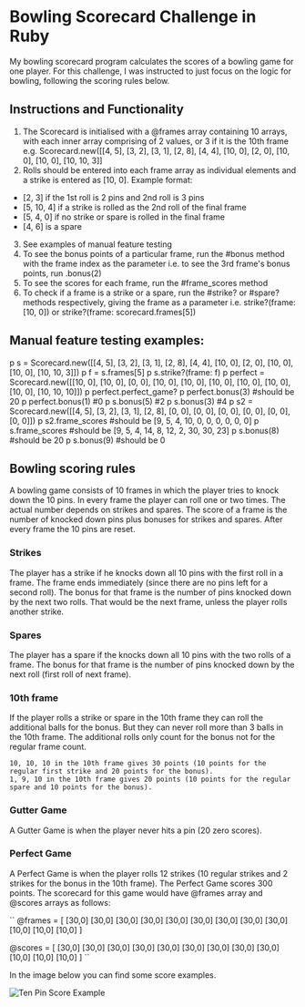 Bowling Scorecard Challenge in Ruby
=================

My bowling scorecard program calculates the scores of a bowling game for one player. For this challenge, I was instructed to just focus on the logic for bowling, following the scoring rules below. 

## Instructions and Functionality
1. The Scorecard is initialised with a @frames array containing 10 arrays, with each inner array comprising of 2 values, or 3 if it is the 10th frame e.g. Scorecard.new([[4, 5], [3, 2], [3, 1], [2, 8], [4, 4], [10, 0], [2, 0], [10, 0], [10, 0], [10, 10, 3]]
2. Rolls should be entered into each frame array as individual elements and a strike is entered as [10, 0]. Example format:   
- [2, 3] if the 1st roll is 2 pins and 2nd roll is 3 pins 
- [5, 10, 4] if a strike is rolled as the 2nd roll of the final frame
- [5, 4, 0] if no strike or spare is rolled in the final frame
- [4, 6] is a spare
3. See examples of manual feature testing 
4. To see the bonus points of a particular frame, run the #bonus method with the frame index as the parameter i.e. to see the 3rd frame's bonus points, run .bonus(2)
5. To see the scores for each frame, run the #frame_scores method
6. To check if a frame is a strike or a spare, run the #strike? or #spare? methods respectively, giving the frame as a parameter i.e. strike?(frame: [10, 0]) or strike?(frame: scorecard.frames[5])

## Manual feature testing examples: 
p s = Scorecard.new([[4, 5], [3, 2], [3, 1], [2, 8], [4, 4], [10, 0], [2, 0], [10, 0], [10, 0], [10, 10, 3]])
p f = s.frames[5]
p s.strike?(frame: f)
p perfect = Scorecard.new([[10, 0], [10, 0], [0, 0], [10, 0], [10, 0], [10, 0], [10, 0], [10, 0], [10, 0], [10, 10, 10]])
p perfect.perfect_game?
p perfect.bonus(3) #should be 20
p perfect.bonus(1) #0
p s.bonus(5) #2
p s.bonus(3) #4
p s2 = Scorecard.new([[4, 5], [3, 2], [3, 1], [2, 8], [0, 0], [0, 0], [0, 0], [0, 0], [0, 0], [0, 0]])
p s2.frame_scores #should be [9, 5, 4, 10, 0, 0, 0, 0, 0, 0]
p s.frame_scores #should be [9, 5, 4, 14, 8, 12, 2, 30, 30, 23]
p s.bonus(8) #should be 20
p s.bonus(9) #should be 0 

## Bowling scoring rules

A bowling game consists of 10 frames in which the player tries to knock down the 10 pins. In every frame the player can roll one or two times. The actual number depends on strikes and spares. The score of a frame is the number of knocked down pins plus bonuses for strikes and spares. After every frame the 10 pins are reset.

### Strikes

The player has a strike if he knocks down all 10 pins with the first roll in a frame. The frame ends immediately (since there are no pins left for a second roll). The bonus for that frame is the number of pins knocked down by the next two rolls. That would be the next frame, unless the player rolls another strike.

### Spares

The player has a spare if the knocks down all 10 pins with the two rolls of a frame. The bonus for that frame is the number of pins knocked down by the next roll (first roll of next frame).

### 10th frame

If the player rolls a strike or spare in the 10th frame they can roll the additional balls for the bonus. But they can never roll more than 3 balls in the 10th frame. The additional rolls only count for the bonus not for the regular frame count.

    10, 10, 10 in the 10th frame gives 30 points (10 points for the regular first strike and 20 points for the bonus).
    1, 9, 10 in the 10th frame gives 20 points (10 points for the regular spare and 10 points for the bonus).

### Gutter Game

A Gutter Game is when the player never hits a pin (20 zero scores).

### Perfect Game

A Perfect Game is when the player rolls 12 strikes (10 regular strikes and 2 strikes for the bonus in the 10th frame). The Perfect Game scores 300 points. The scorecard for this game would have @frames array and @scores arrays as follows: 

``
@frames = [
    [30,0]
    [30,0]
    [30,0]
    [30,0]
    [30,0]
    [30,0]
    [30,0]
    [30,0]
    [30,0]
    [10,0]
    [10,0]
    [10,0]
]

@scores = [
    [30,0]
    [30,0]
    [30,0]
    [30,0]
    [30,0]
    [30,0]
    [30,0]
    [30,0]
    [30,0]
    [10,0]
    [10,0]
    [10,0]
]
``

In the image below you can find some score examples.

![Ten Pin Score Example](images/example_ten_pin_scoring.png)
